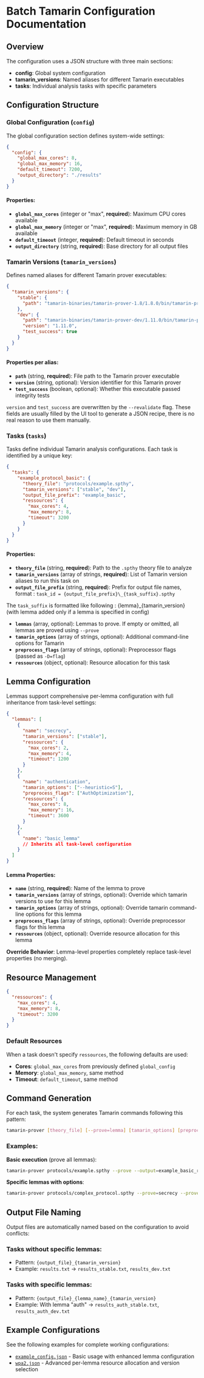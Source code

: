 # Batch Tamarin Configuration Documentation

## Overview

The configuration uses a JSON structure with three main sections:
- **config**: Global system configuration
- **tamarin_versions**: Named aliases for different Tamarin executables
- **tasks**: Individual analysis tasks with specific parameters

## Configuration Structure

### Global Configuration (`config`)

The global configuration section defines system-wide settings:

```json
{
  "config": {
    "global_max_cores": 8,
    "global_max_memory": 16,
    "default_timeout": 7200,
    "output_directory": "./results"
  }
}
```

#### Properties:
- **`global_max_cores`** (integer or "max", **required**): Maximum CPU cores available
- **`global_max_memory`** (integer or "max", **required**): Maximum memory in GB available
- **`default_timeout`** (integer, **required**): Default timeout in seconds
- **`output_directory`** (string, **required**): Base directory for all output files

### Tamarin Versions (`tamarin_versions`)

Defines named aliases for different Tamarin prover executables:

```json
{
  "tamarin_versions": {
    "stable": {
      "path": "tamarin-binaries/tamarin-prover-1.8/1.8.0/bin/tamarin-prover"
    },
    "dev": {
      "path": "tamarin-binaries/tamarin-prover-dev/1.11.0/bin/tamarin-prover",
      "version": "1.11.0",
      "test_success": true
    }
  }
}
```

#### Properties per alias:
- **`path`** (string, **required**): File path to the Tamarin prover executable
- **`version`** (string, optional): Version identifier for this Tamarin prover
- **`test_success`** (boolean, optional): Whether this executable passed integrity tests

`version` and `test_success` are overwritten by the `--revalidate` flag. These fields are usually filled by the UI tool to generate a JSON recipe, there is no real reason to use them manually.

### Tasks (`tasks`)

Tasks define individual Tamarin analysis configurations. Each task is identified by a unique key:

```json
{
  "tasks": {
    "example_protocol_basic": {
      "theory_file": "protocols/example.spthy",
      "tamarin_versions": ["stable", "dev"],
      "output_file_prefix": "example_basic",
      "ressources": {
        "max_cores": 4,
        "max_memory": 8,
        "timeout": 3200
      }
    }
  }
}
```

#### Properties:
- **`theory_file`** (string, **required**): Path to the `.spthy` theory file to analyze
- **`tamarin_versions`** (array of strings, **required**): List of Tamarin version aliases to run this task on
- **`output_file_prefix`** (string, **required**): Prefix for output file names, format : `task_id = {output_file_prefix}\_{task_suffix}.spthy`

The `task_suffix` is formatted like following : {lemma}\_{tamarin_version} (with lemma added only if a lemma is specified in config)

- **`lemmas`** (array, optional): Lemmas to prove. If empty or omitted, all lemmas are proved using `--prove`
- **`tamarin_options`** (array of strings, optional): Additional command-line options for Tamarin
- **`preprocess_flags`** (array of strings, optional): Preprocessor flags (passed as `-D=flag`)
- **`ressources`** (object, optional): Resource allocation for this task

## Lemma Configuration

Lemmas support comprehensive per-lemma configuration with full inheritance from task-level settings:

```json
{
  "lemmas": [
    {
      "name": "secrecy",
      "tamarin_versions": ["stable"],
      "ressources": {
        "max_cores": 2,
        "max_memory": 4,
        "timeout": 1200
      }
    },
    {
      "name": "authentication",
      "tamarin_options": ["--heuristic=S"],
      "preprocess_flags": ["AuthOptimization"],
      "ressources": {
        "max_cores": 8,
        "max_memory": 16,
        "timeout": 3600
      }
    },
    {
      "name": "basic_lemma"
      // Inherits all task-level configuration
    }
  ]
}
```

#### Lemma Properties:
- **`name`** (string, **required**): Name of the lemma to prove
- **`tamarin_versions`** (array of strings, optional): Override which tamarin versions to use for this lemma
- **`tamarin_options`** (array of strings, optional): Override tamarin command-line options for this lemma
- **`preprocess_flags`** (array of strings, optional): Override preprocessor flags for this lemma
- **`ressources`** (object, optional): Override resource allocation for this lemma

**Override Behavior**: Lemma-level properties completely replace task-level properties (no merging).

## Resource Management
```json
{
  "ressources": {
    "max_cores": 4,
    "max_memory": 8,
    "timeout": 3200
  }
}
```

### Default Resources
When a task doesn't specify `ressources`, the following defaults are used:
- **Cores**: `global_max_cores` from previously defined `global_config`
- **Memory**: `global_max_memory`, same method
- **Timeout**: `default_timeout`, same method

## Command Generation

For each task, the system generates Tamarin commands following this pattern:

```bash
tamarin-prover [theory_file] [--prove=lemma] [tamarin_options] [preprocess_flags] --output=[output_file]
```

### Examples:

**Basic execution** (prove all lemmas):
```bash
tamarin-prover protocols/example.spthy --prove --output=example_basic_results.txt
```

**Specific lemmas with options**:
```bash
tamarin-prover protocols/complex_protocol.spthy --prove=secrecy --prove=authentication --diff -D=GoodKeysOnly -D=bindkttoct --output=complex_results.txt
```

## Output File Naming

Output files are automatically named based on the configuration to avoid conflicts:

### Tasks without specific lemmas:
- Pattern: `{output_file}_{tamarin_version}`
- Example: `results.txt` → `results_stable.txt`, `results_dev.txt`

### Tasks with specific lemmas:
- Pattern: `{output_file}_{lemma_name}_{tamarin_version}`
- Example: With lemma "auth" → `results_auth_stable.txt`, `results_auth_dev.txt`

## Example Configurations

See the following examples for complete working configurations:
- [`example_config.json`](example_config.json) - Basic usage with enhanced lemma configuration
- [`wpa2.json`](wpa2.json) - Advanced per-lemma resource allocation and version selection
